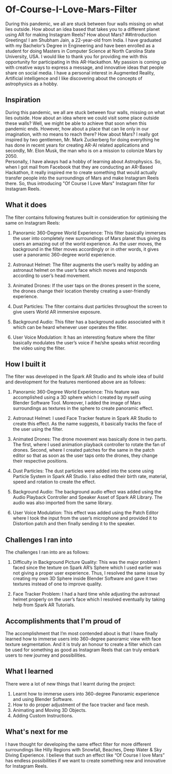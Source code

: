 # Of-Course-I-Love-Mars-Filter
During this pandemic, we all are stuck between four walls missing on what lies outside. How about an idea based that takes you to a different planet using AR for making Instagram Reels? How about Mars?
##Introduction
Greetings! I am Shubham Jain, a 22-year-old from India. I have graduated with my Bachelor’s Degree in Engineering and have been enrolled as a student for doing Masters in Computer Science at North Carolina State University, USA. I would like to thank you for providing me with this opportunity for participating in this AR-Hackathon. 
My passion is coming up with creative ways to express a message, and innovative ideas that people share on social media. I have a personal interest in Augmented Reality, Artificial intelligence and I like discovering about the concepts of astrophysics as a hobby. 

## Inspiration
During this pandemic, we all are stuck between four walls, missing on what lies outside. How about an idea where we could visit some place outside these walls? Well, we might be able to achieve that soon when this pandemic ends. However, how about a place that can lie only in our imagination, with no means to reach there? How about Mars?
I really got inspired by two gentlemen, Mr. Mark Zuckerberg for doing everything he has done in recent years for creating AR-AI related applications and secondly, Mr. Elon Musk, the man who is on a mission to colonize Mars by 2050.   
Personally, I have always had a hobby of learning about Astrophysics. So, when I got mail from Facebook that they are conducting an AR-Based Hackathon, it really inspired me to create something that would actually transfer people into the surroundings of Mars and make Instagram Reels there. So, thus introducing "Of Course I Love Mars" Instagram filter for Instagram Reels.

## What it does
The filter contains following features built in consideration for optimising the same on Instagram Reels:
1.	Panoramic 360-Degree World Experience: This filter basically immerses the user into completely new surroundings of Mars planet thus giving its users an amazing out of the world experience. As the user moves, the background in the filter moves accordingly or in other words, it gives user a panoramic 360-degree world experience.

2.	Astronaut Helmet: The filter augments the user’s reality by adding an astronaut helmet on the user’s face which moves and responds according to user’s head movement.

3.	Animated Drones: If the user taps on the drones present in the scene, the drones change their location thereby creating a user-friendly experience.

4.	Dust Particles: The filter contains dust particles throughout the screen to give users World AR immersive exposure.

5.	Background Audio: This filter has a background audio associated with it which can be heard whenever user operates the filter.

6.	User Voice Modulation: It has an interesting feature where the filter basically modulates the user’s voice if he/she speaks whist recording the video using the filter.


## How I built it
The filter was developed in the Spark AR Studio and its whole idea of build and development for the features mentioned above are as follows:
1.	Panoramic 360-Degree World Experience: This feature was accomplished using a 3D sphere which I created by myself using Blender Software Tool. Moreover, I added the image of Mars surroundings as textures in the sphere to create panoramic effect.

2.	Astronaut Helmet: I used Face Tracker feature in Spark AR Studio to create this effect. As the name suggests, it basically tracks the face of the user using the filter.

3.	Animated Drones: The drone movement was basically done in two parts. The first, where I used animation playback controller to rotate the fan of drones. Second, where I created patches for the same in the patch editor so that as soon as the user taps onto the drones, they change their respective positions.

4.	Dust Particles: The dust particles were added into the scene using Particle System in Spark AR Studio. I also edited their birth rate, material, speed and rotation to create the effect.

5.	Background Audio: The background audio effect was added using the Audio Playback Controller and Speaker Asset of Spark AR Library. The audio was also imported from the same library.

6.	User Voice Modulation: This effect was added using the Patch Editor where I took the input from the user’s microphone and provided it to Distortion patch and then finally sending it to the speaker.
## Challenges I ran into
The challenges I ran into are as follows:
1.	Difficulty in Background Picture Quality: This was the major problem I faced since the texture on Spark AR’s Sphere which I used earlier was not giving a proper user experience. Thus, I resolved the same issue by creating my own 3D Sphere inside Blender Software and gave it two textures instead of one to improve quality.

2.	Face Tracker Problem: I had a hard time while adjusting the astronaut helmet properly on the user’s face which I resolved eventually by taking help from Spark AR Tutorials.
## Accomplishments that I'm proud of
The accomplishment that I’m most contended about is that I have finally learned how to immerse users into 360-degree panoramic view with face texture segmentation. And it is truly an honour to create a filter which can be used for something as good as Instagram Reels that can truly embark users to new journey and possibilities.
## What I learned
There were a lot of new things that I learnt during the project:
1.	Learnt how to immerse users into 360-degree Panoramic experience and using Blender Software.
2.	How to do proper adjustment of the face tracker and face mesh.
3.	Animating and Moving 3D Objects. 
4.	Adding Custom Instructions.
## What's next for me
I have thought for developing the same effect filter for more different surroundings like Hilly Regions with Snowfall, Beaches, Deep Water & Sky Diving Experience. I believe that such an effect like “Of Course I love Mars” has endless possibilities if we want to create something new and innovative for Instagram Reels.

